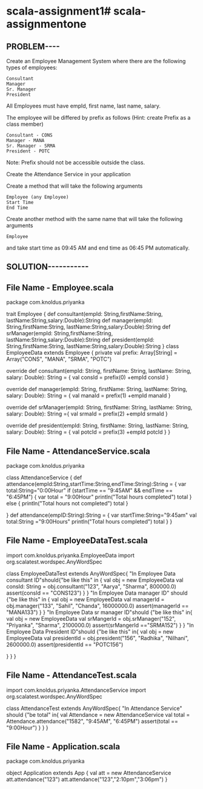 # scala-assignment1# scala-assignmentone
PROBLEM----
------------------
Create an Employee Management System where there are the following types of employees:

    Consultant
    Manager
    Sr. Manager
    President



All Employees must have empId, first name, last name, salary.

The employee will be differed by prefix as follows (Hint: create Prefix as a class member)

    Consultant - CONS
    Manager - MANA
    Sr. Manager - SRMA
    President - POTC

Note: Prefix should not be accessible outside the class.

Create the Attendance Service in your application

Create a method that will take the following arguments

    Employee (any Employee)
    Start Time
    End Time



Create another method with the same name that will take the following arguments

    Employee

and take start time as 09:45 AM and end time as 06:45 PM automatically.

SOLUTION-----------
---------------

File Name -  Employee.scala
------------
package com.knoldus.priyanka

trait Employee {
 def consultant(empId: String,firstName:String, lastName:String,salary:Double):String
 def manager(empId: String,firstName:String, lastName:String,salary:Double):String
 def srManager(empId: String,firstName:String, lastName:String,salary:Double):String
 def president(empId: String,firstName:String, lastName:String,salary:Double):String
}
class EmployeeData extends Employee {
  private val prefix: Array[String] = Array("CONS", "MANA", "SRMA", "POTC")

  override def consultant(empId: String, firstName: String, lastName: String, salary: Double): String = {
    val consId = prefix(0) +empId
    consId
  }

  override def manager(empId: String, firstName: String, lastName: String, salary: Double): String = {
    val manaId = prefix(1) +empId
    manaId
  }

  override def srManager(empId: String, firstName: String, lastName: String, salary: Double): String ={
    val srmaId = prefix(2) +empId
    srmaId
  }

  override def president(empId: String, firstName: String, lastName: String, salary: Double): String = {
    val potcId = prefix(3) +empId
    potcId
  }
}


File Name -  AttendanceService.scala
----------------

package com.knoldus.priyanka

class AttendanceService  {
 def attendance(empId:String,startTime:String,endTime:String):String = {
   var total:String="0:00Hour"
   if (startTime == "9:45AM" && endTime == "6:45PM") {
     var total = "9:00Hour"
     println("Total hours completed")
     total
   }
   else {
     println("Total hours not completed")
     total
   }

 }
 def attendance(empID:String):String = {
   var startTime:String="9:45am"
   val total:String ="9:00Hours"
   println("Total hours completed")
   total
 }
}






File Name -  EmployeeDataTest.scala
----------
import com.knoldus.priyanka.EmployeeData
import org.scalatest.wordspec.AnyWordSpec


class EmployeeDataTest extends AnyWordSpec{
 "In Employee Data consultant ID"should{"be like this" in {
   val obj = new EmployeeData
   val consId: String = obj.consultant("123", "Aarya", "Sharma", 800000.0)
   assert(consId == "CONS123")
 } }
 "In Employee Data manager ID" should {"be like this" in {
   val obj = new EmployeeData
   val managerId = obj.manager("133", "Sahil", "Chanda", 16000000.0)
   assert(managerId == "MANA133")
 } }
 "In Employee Data sr manager ID"should {"be like this" in{
   val obj = new EmployeeData
   val srMangerId = obj.srManager("152", "Priyanka", "Sharma", 2100000.0)
   assert(srMangerId =="SRMA152")
 } }
 "In Employee Data President ID"should {"be like this" in{
   val obj = new EmployeeData
   val presidentId = obj.president("156", "Radhika", "Nilhani", 2600000.0)
   assert(presidentId == "POTC156")

 } }
}



File Name -  AttendanceTest.scala
----------
import com.knoldus.priyanka.AttendanceService
import org.scalatest.wordspec.AnyWordSpec


class AttendanceTest extends AnyWordSpec{
 "In Attendance Service" should {"be total" in{
   val Attendance = new AttendanceService
   val total = Attendance.attendance("1582", "9:45AM", "6:45PM")
   assert(total == "9:00Hour")
 }
 }
}

File Name -  Application.scala
-----
package com.knoldus.priyanka

object Application extends App {
  val att = new AttendanceService
  att.attendance("123")
  att.attendance("123","2:10pm","3:06pm")
}

